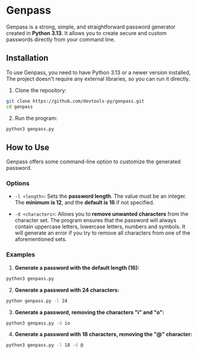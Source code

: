 # Genpass

Genpass is a strong, simple, and straightforward password generator created in **Python 3.13**. It allows you to create secure and custom passwords directly from your command line.

## Installation

To use Genpass, you need to have Python 3.13 or a newer version installed, The project doesn't require any external libraries, so you can run it directly.

1. Clone the repository:
```bash
git clone https://github.com/devtools-py/genpass.git
cd genpass
```

2. Run the program:
```bash
python3 genpass.py
```

## How to Use

Genpass offers some command-line option to customize the generated password.

### Options

- `-l <length>`: Sets the **password length**. The value must be an integer. The **minimum is 12**, and the **default is 16** if not specified.

- `-d <characters>`: Allows you to **remove unwanted characters** from the character set. The program ensures that the password will always contain uppercase letters, lowercase letters, numbers and symbols. It will generate an error if you try to remove all characters from one of the aforementioned sets.

### Examples
1. **Generate a password with the default length (16):**
```bash
python3 genpass.py
```

2. **Generate a password with 24 characters:**
```bash
python genpass.py -l 24
```

3. **Generate a password, removing the characters "i" and "o":**
```bash
python3 genpass.py -d io
```

4. **Generate a password with 18 characters, removing the "@" character:**
```bash
python3 genpass.py -l 18 -d @
```
